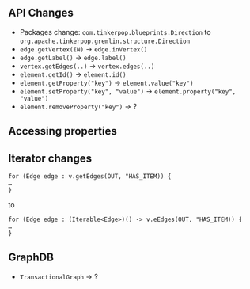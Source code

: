## API Changes

* Packages change: `com.tinkerpop.blueprints.Direction` to `org.apache.tinkerpop.gremlin.structure.Direction`
* `edge.getVertex(IN)` -> `edge.inVertex()`
* `edge.getLabel()` -> `edge.label()`
* `vertex.getEdges(..)` -> `vertex.edges(..)`
* `element.getId()` -> `element.id()`
* `element.getProperty("key")` -> `element.value("key")`
* `element.setProperty("key", "value")` -> `element.property("key", "value")`
* `element.removeProperty("key")` -> ? 

## Accessing properties



## Iterator changes


```
for (Edge edge : v.getEdges(OUT, "HAS_ITEM)) {
…
}
```

to 

```
for (Edge edge : (Iterable<Edge>)() -> v.eEdges(OUT, "HAS_ITEM)) {
…
}
```

## GraphDB

* `TransactionalGraph` -> ?